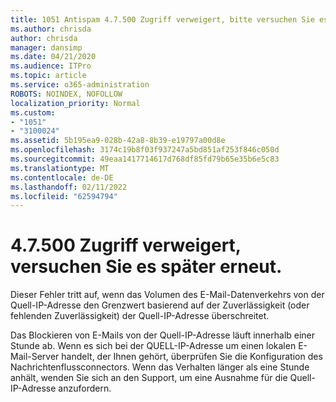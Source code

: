 ```yaml
---
title: 1051 Antispam 4.7.500 Zugriff verweigert, bitte versuchen Sie es später erneut
ms.author: chrisda
author: chrisda
manager: dansimp
ms.date: 04/21/2020
ms.audience: ITPro
ms.topic: article
ms.service: o365-administration
ROBOTS: NOINDEX, NOFOLLOW
localization_priority: Normal
ms.custom:
- "1051"
- "3100024"
ms.assetid: 5b195ea9-028b-42a8-8b39-e19797a00d8e
ms.openlocfilehash: 3174c19b8f03f937247a5bd851af253f846c050d
ms.sourcegitcommit: 49eaa1417714617d768df85fd79b65e35b6e5c83
ms.translationtype: MT
ms.contentlocale: de-DE
ms.lasthandoff: 02/11/2022
ms.locfileid: "62594794"
---
```

# <a name="47500-access-denied-please-try-again-later"></a>4.7.500 Zugriff verweigert, versuchen Sie es später erneut.

Dieser Fehler tritt auf, wenn das Volumen des E-Mail-Datenverkehrs von der Quell-IP-Adresse den Grenzwert basierend auf der Zuverlässigkeit (oder fehlenden Zuverlässigkeit) der Quell-IP-Adresse überschreitet.

Das Blockieren von E-Mails von der Quell-IP-Adresse läuft innerhalb einer Stunde ab. Wenn es sich bei der QUELL-IP-Adresse um einen lokalen E-Mail-Server handelt, der Ihnen gehört, überprüfen Sie die Konfiguration des Nachrichtenflussconnectors. Wenn das Verhalten länger als eine Stunde anhält, wenden Sie sich an den Support, um eine Ausnahme für die Quell-IP-Adresse anzufordern.
